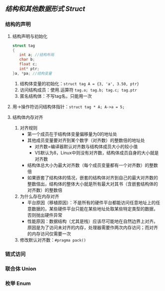 ## *结构和其他数据形式 Struct*

### 结构的声明

1. 结构声明与初始化

   ```c
   struct tag
   {
      int a; //结构布局
      char b;
      float c;
      int* ptr;
   }a, *pa; //结构变量
   ```

   1. 结构体变量的初始化：```struct tag A = {3, 'a', 3.50, ptr}```
   2. 访问结构成员：使用.运算符 ```tag.a; tag.b; tag.c; tag.ptr```
   3. 匿名结构体：不写tag名，只能用一次
2. 用->操作符访问结构体指针：```struct tag * A; A->a = 5;```

3. 结构体内存对齐
   1. 对齐规则
      * 第一个成员在于结构体变量偏移量为0的地址处
      * 其他成员变量要对齐到某个数字（对齐数）的整数倍的地址处
        * 对齐数=编译器默认对齐数与结构体成员大小的较小值
        * VS默认为8，Linux中则没有对齐数，结构体成员自身的大小就是对齐数
      * 结构体总大小为最大对齐数（每个成员变量都有一个对齐数）的整数倍
      * 如果嵌套了结构体的情况，嵌套的结构体对齐到自己的最大对齐数的整数倍出，结构体的整体大小就是所有最大对其书（含嵌套结构体的对齐数）的整数倍
   2. 为什么存在内存对齐
      * 平台原因（移植原因）：不是所有的硬件平台都能访问任意地址上的任意数据的，某些硬件平台只能在某些地址处取某些特定类型的数据，否则抛出硬件异常
      * 性能原因：数据结构（尤其是栈）应该尽可能地在自然边界上对齐。原因是为了访问未对齐的内存，处理器需要作两次内存访问；而对齐的内存访问仅需要一次
   3. 修改默认对齐数：```#pragma pack()```

### 链式访问

### 联合体 Union

### 枚举 Enum
